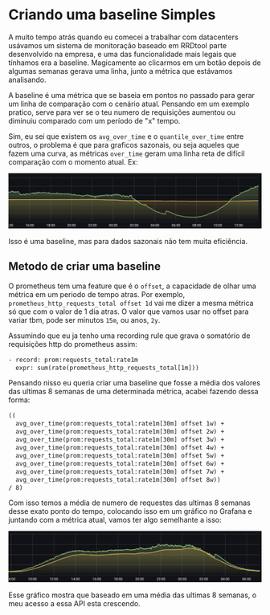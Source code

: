 # Criando uma baseline Simples

A muito tempo atrás quando eu comecei a trabalhar com datacenters usávamos um sistema de monitoração baseado em RRDtool parte desenvolvido na empresa, e uma das funcionalidade mais legais que tínhamos era a baseline. Magicamente ao clicarmos em um botão depois de algumas semanas gerava uma linha, junto a métrica que estávamos analisando.

A baseline é uma métrica que se baseia em pontos no passado para gerar um linha de comparação com o cenário atual. Pensando em um exemplo pratico, serve para ver se o teu numero de requisições aumentou ou diminuiu comparado com um período de "x" tempo.

Sim, eu sei que existem os `avg_over_time` e o `quantile_over_time` entre outros, o problema é que para graficos sazonais, ou seja aqueles que fazem uma curva, as métricas `over_time` geram uma linha reta de difícil comparação com o momento atual. Ex:

![Baseline_avg](/08_advanced_topics/images/baseline_avg.png "Baseline with avg_over_time")

Isso é uma baseline, mas para dados sazonais não tem muita eficiência.

## Metodo de criar uma baseline

O prometheus tem uma feature que é o `offset`, a capacidade de olhar uma métrica em um periodo de tempo atras. Por exemplo, `prometheus_http_requests_total offset 1d` vai me dizer a mesma métrica só que com o valor de 1 dia atras. O valor que vamos usar no offset para variar tbm, pode ser minutos `15m`, ou anos, `2y`.

Assumindo que eu ja tenho uma recording rule que grava o somatório de requisições http do prometheus assim:

```
- record: prom:requests_total:rate1m
  expr: sum(rate(prometheus_http_requests_total[1m]))
```

Pensando nisso eu queria criar uma baseline que fosse a média dos valores das ultimas 8 semanas de uma determinada métrica, acabei fazendo dessa forma:

```
((
  avg_over_time(prom:requests_total:rate1m[30m] offset 1w) +
  avg_over_time(prom:requests_total:rate1m[30m] offset 2w) +
  avg_over_time(prom:requests_total:rate1m[30m] offset 3w) +
  avg_over_time(prom:requests_total:rate1m[30m] offset 4w) +
  avg_over_time(prom:requests_total:rate1m[30m] offset 5w) +
  avg_over_time(prom:requests_total:rate1m[30m] offset 6w) +
  avg_over_time(prom:requests_total:rate1m[30m] offset 7w) +
  avg_over_time(prom:requests_total:rate1m[30m] offset 8w))
/ 8)
```

Com isso temos a média de numero de requestes das ultimas 8 semanas desse exato ponto do tempo, colocando isso em um gráfico no Grafana e juntando com a métrica atual, vamos ter algo semelhante a isso:


![Baseline_](/08_advanced_topics/images/baseline.png "Baseline")

Esse gráfico mostra que baseado em uma média das ultimas 8 semanas, o meu acesso a essa API esta crescendo.
